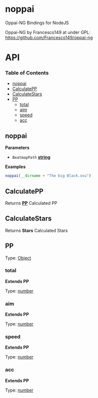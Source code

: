 # noppai

Oppai-NG Bindings for NodeJS

Oppai-NG by Francesco149 at under GPL: <https://github.com/Francesco149/oppai-ng>

# API

### Table of Contents

-   [noppai](#noppai)
-   [CalculatePP](#calculatepp)
-   [CalculateStars](#calculatestars)
-   [PP](#pp)
    -   [total](#total)
    -   [aim](#aim)
    -   [speed](#speed)
    -   [acc](#acc)

## noppai

**Parameters**

-   `BeatmapPath` **[string](https://developer.mozilla.org/docs/Web/JavaScript/Reference/Global_Objects/String)** 

**Examples**

```javascript
noppai(__dirname + "The big Black.osu")
```

## CalculatePP

Returns **[PP](#pp)** Calculated PP

## CalculateStars

Returns **Stars** Calculated Stars

## PP

Type: [Object](https://developer.mozilla.org/docs/Web/JavaScript/Reference/Global_Objects/Object)

### total

**Extends PP**

Type: [number](https://developer.mozilla.org/docs/Web/JavaScript/Reference/Global_Objects/Number)

### aim

**Extends PP**

Type: [number](https://developer.mozilla.org/docs/Web/JavaScript/Reference/Global_Objects/Number)

### speed

**Extends PP**

Type: [number](https://developer.mozilla.org/docs/Web/JavaScript/Reference/Global_Objects/Number)

### acc

**Extends PP**

Type: [number](https://developer.mozilla.org/docs/Web/JavaScript/Reference/Global_Objects/Number)
